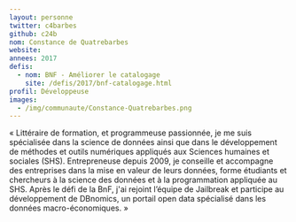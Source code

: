 ```yaml
---
layout: personne
twitter: c4barbes
github: c24b
nom: Constance de Quatrebarbes
website:
annees: 2017
defis:
  - nom: BNF - Améliorer le catalogage
    site: /defis/2017/bnf-catalogage.html
profil: Développeuse
images:
  - /img/communaute/Constance-Quatrebarbes.png
---
```


« Littéraire de formation, et programmeuse passionnée, je me suis
spécialisée dans la science de données ainsi que dans le développement
de méthodes et outils numériques appliqués aux Sciences humaines et
sociales (SHS). Entrepreneuse depuis 2009, je conseille et accompagne des
entreprises dans la mise en valeur de leurs données, forme étudiants
et chercheurs à la science des données et à la programmation appliquée
au SHS. Après le défi de la BnF, j'ai rejoint l’équipe de Jailbreak
et participe au développement de DBnomics, un portail open data
spécialisé dans les données macro-économiques. »

